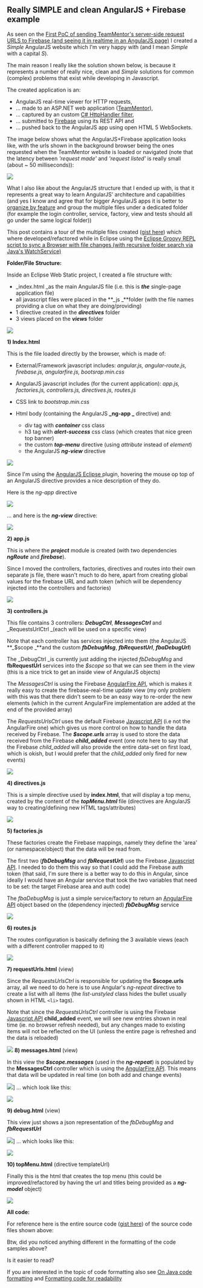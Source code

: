 ## Really SIMPLE and clean AngularJS + Firebase example

As seen on the [First PoC of sending TeamMentor's server-side request URLS to Firebase (and seeing it in realtime in an AngularJS page)](C3_Firebase-firstpocofsendingteammentorsserversiderequesturlstofirebaseandseeingitinrealtimeinanangularjspage.md) I created a *Simple* AngularJS website which I'm very happy with (and I mean *Simple* with a capital *S*).

The main reason I really like the solution shown below, is because it represents a number of really nice, clean and *Simple* solutions for common (complex) problems that exist while developing in Javascript.

The created application is an:  

  * AngularJS real-time viewer for HTTP requests,
  * ... made to an ASP.NET web application ([TeamMentor](https://teammentor.net/)),  
  * ... captured by an custom [C# HttpHandler filter](http://blog.diniscruz.com/2014/02/first-poc-of-sending-teammentors-server.html),
  * ... submitted to [Firebase](https://www.firebase.com/) using its REST API and
  * ... pushed back to the AngularJS app using open HTML 5 WebSockets.

The image below shows what the AngularJS+Firebase application looks like, with the urls shown in the background browser being the ones requested when the TeamMentor website is loaded or navigated (note that the latency between _'request made'_ and _'request listed'_ is really small (about ~ 50 milliseconds)):

![](images/Screen_Shot_2014-02-27_at_15_18_09.png)

What I also like about the AngularJS structure that I ended up with, is that it represents a great way to learn AngularJS' architecture and capabilities (and yes I know and agree that for bigger AngularJS apps it is better to [organize by feature](http://organizate%20by%20feature%20tech.pro/tutorial/1699/building-large-apps-with-angularjs) and group the multiple files under a dedicated folder (for example the login controller, service, factory, view and tests should all go under the same logical folder))

This post contains a tour of the multiple files created ([gist here](https://gist.github.com/DinisCruz-Dev/9254258)) which where developed/refactored while in Eclipse using the [Eclipse Groovy REPL script to sync a Browser with file changes (with recursive folder search via Java's WatchService)](http://blog.diniscruz.com/2014/02/eclipse-groovy-repl-script-to-sync.html)

**Folder/File Structure:**

Inside an Eclipse Web Static project, I created a file structure with:

  * _index.html _as the main AngularJS file (i.e. this is **_the_** single-page application file)
  * all javascript files were placed in the **_js _**folder (with the file names providing a clue on what they are doing/providing)
  * 1 directive created in the **_directives_** folder
  * 3 views placed on the **_views_** folder

![](images/Screen_Shot_2014-02-28_at_15_26_17.png)

**1) Index.html**

This is the file loaded directly by the browser, which is made of:  

  * External/Framework javascript includes: _angular.js, angular-route.js, firebase.js, angularfire.js, bootsrap.min.css_
  * AngularJS javascript includes (for the current application): _app.js, factories.js, controllers.js, directives.js, routes.js_
  * CSS link to _bootstrap.min.css_
  * Html body (containing the AngularJS **_ng-app _** directive) and:

    * div tag with _**container**_ css class
    * h3 tag with **_alert-success_** css class (which creates that nice green top banner)
    * the custom **_top-menu_** directive (using _attribute_ instead of _element_)
    * the AngularJS **_ng-view_** directive   

![](images/Screen_Shot_2014-02-28_at_15_39_06.png)

Since I'm using the [AngularJS Eclipse ](https://github.com/angelozerr/angularjs-eclipse)plugin, hovering the mouse op top of an AngularJS directive provides a nice description of they do.

Here is the _ng-app_ directive  

![](images/Screen_Shot_2014-02-28_at_15_34_44.png)

... and here is the **_ng-view_** directive:

![](images/Screen_Shot_2014-02-28_at_15_35_11.png)

**2) app.js**

This is where the **_project_** module is created (with two dependencies **_ngRoute_** and **_firebase_**).

Since I moved the controllers, factories, directives and routes into their own separate js file, there wasn't much to do here, apart from creating global values for the firebase URL and auth token (which will be dependency injected into the controllers and factories)

![](images/Screen_Shot_2014-02-28_at_14_37_26.png)

**3) controllers.js**

This file contains 3 controllers: **_DebugCtrl_**, **_MessagesCtrl_** and _RequestsUrlCtrl _(each will be used on a specific view)

Note that each controller has services injected into them (the AngularJS **_$scope _**and the custom **_fbDebugMsg_**, **_fbRequestUrl_**, **_fbaDebugUrl_**)

The _DebugCtrl _is currently just adding the injected _fbDebugMsg_ and **fbRequestUrl** services into the _$scope_ so that we can see them in the view (this is a nice trick to get an inside view of AngularJS objects)

The _MessagesCtrl_ is using the Firebase [AngularFire API](https://www.firebase.com/docs/angular/reference.html), which is makes it really easy to create the firebase-real-time update view (my only problem with this was that there didn't seem to be an easy way to re-order the new elements (which in the current AngularFire implementation are added at the end of the provided array)

The _RequestsUrlsCtrl_ uses the default Firebase [Javascript API](https://www.firebase.com/docs/javascript/firebase/index.html) (i.e not the AngularFire one) which gives us more control on how to handle the data received by Firebase. The **_$scope.urls_** array is used to store the data received from the Firebase **_child_added_** event (one note here to say that the  Firebase _child_added_ will also provide the entire data-set on first load, which is okish, but I would prefer that the _child_added_ only fired for new events)

![](images/Screen_Shot_2014-02-28_at_14_37_49.png)


**4) directives.js**

This is a simple directive used by **index.html**, that will display a top menu, created by the content of the **_topMenu.html_** file (directives are AngularJS way to creating/defining new HTML tags/attributes)

![](images/Screen_Shot_2014-02-28_at_15_05_21.png)

**5) factories.js**

These factories create the Firebase mappings, namely they define the 'area' (or namespace/object) that the data will be read from.

The first two (**_fbDebugMsg_** and **_fbRequestUrl_**) use the Firebase [Javascript API](https://www.firebase.com/docs/javascript/firebase/index.html). I needed to do them this way so that I could add the Firebase auth token (that said, I'm sure there is a better way to do this in Angular, since ideally I would have an Angular service that took the two variables that need to be set: the target Firebase area and auth code)

The _fbaDebugMsg_ is just a simple service/factory to return an [AngularFire API](https://www.firebase.com/docs/angular/reference.html) object based on the (dependency injected) **_fbDebugMsg_** service

![](images/Screen_Shot_2014-02-28_at_15_08_46.png)

**6) routes.js**

The routes configuration is basically defining the 3 available views (each with a different controller mapped to it)

![](images/Screen_Shot_2014-02-28_at_15_11_56.png)


**7) requestUrls.html** (view)

Since the _RequestsUrlsCtrl_ is responsible for updating the **$scope.urls** array, all we need to do here is to use Angular's _ng-repeat_ directive to create a list with all items (the _list-unstyled_ class hides the bullet usually shown in HTML ```<li>``` tags).

Note that since the _RequestsUrlsCtrl_ controller is using the Firebase [Javascript API](https://www.firebase.com/docs/javascript/firebase/index.html) **child_added** event, we will see new entries shown in real time (ie. no browser refresh needed), but any changes made to existing items will not be reflected on the UI (unless the entire page is refreshed and the data is reloaded)

![](images/Screen_Shot_2014-02-28_at_15_12_19.png)
**8) messages.html** (view)

In this view the **_$scope.messages_** (used in the **_ng-repeat_**) is populated by the **MessagesCtrl** controller which is using the [AngularFire API](https://www.firebase.com/docs/angular/reference.html). This means that data will be updated in real time (on both add and change events)

![](images/Screen_Shot_2014-02-28_at_15_12_45.png)]
... which look like this:

![](images/Screen_Shot_2014-02-28_at_16_48_10.png)

**9) debug.html** (view)

This view just shows a json representation of the _fbDebugMsg_ and **_fbRequestUrl_**

![](images/Screen_Shot_2014-02-28_at_15_13_12.png)]
... which looks like this:

![](images/Screen_Shot_2014-02-28_at_16_48_29.png)

**10) topMenu.html** (directive templateUrl)

Finally this is the html that creates the top menu (this could be improved/refactored by having the url and titles being provided as a **_ng-model_** object)

![](images/Screen_Shot_2014-02-28_at_15_13_36.png)

**All code:**

For reference here is the entire source code ([gist here](https://gist.github.com/DinisCruz-Dev/9254258)) of the source code files shown above:

Btw, did you noticed anything different in the formatting of the code samples above?

Is it easier to read?

If you are interested in the topic of code formatting also see [On Java code formatting](http://blog.diniscruz.com/2014/01/on-java-code-formating.html)  and [Formatting code for readability](http://blog.diniscruz.com/2012/11/formatting-code-for-readability.html)

